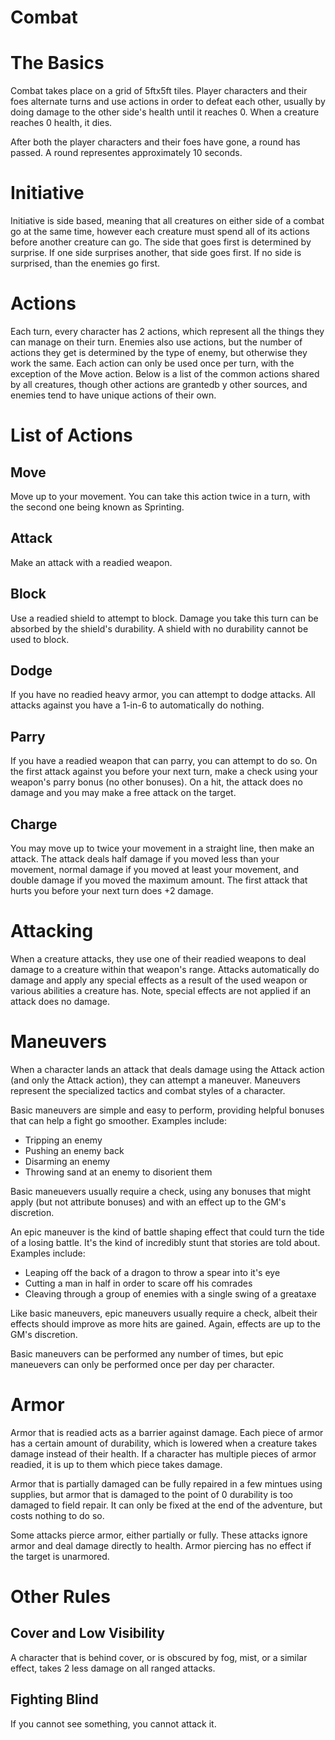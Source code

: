 # Combat

# The Basics

Combat takes place on a grid of 5ftx5ft tiles. Player characters and their foes alternate turns and use actions in order to defeat each other, usually by doing damage to the other side's health until it reaches 0. When a creature reaches 0 health, it dies.

After both the player characters and their foes have gone, a round has passed. A round representes approximately 10 seconds.

# Initiative

Initiative is side based, meaning that all creatures on either side of a combat go at the same time, however each creature must spend all of its actions before another creature can go. The side that goes first is determined by surprise. If one side surprises another, that side goes first. If no side is surprised, than the enemies go first.

# Actions 

Each turn, every character has 2 actions, which represent all the things they can manage on their turn. Enemies also use actions, but the number of actions they get is determined by the type of enemy, but otherwise they work the same. Each action can only be used once per turn, with the exception of the Move action. Below is a list of the common actions shared by all creatures, though other actions are grantedb y other sources, and enemies tend to have unique actions of their own.

# List of Actions

## Move

Move up to your movement. You can take this action twice in a turn, with the second one being known as Sprinting.

## Attack

Make an attack with a readied weapon. 

## Block

Use a readied shield to attempt to block. Damage you take this turn can be absorbed by the shield's durability. A shield with no durability cannot be used to block.

## Dodge

If you have no readied heavy armor, you can attempt to dodge attacks. All attacks against you have a 1-in-6 to automatically do nothing.

## Parry

If you have a readied weapon that can parry, you can attempt to do so. On the first attack against you before your next turn, make a check using your weapon's parry bonus (no other bonuses). On a hit, the attack does no damage and you may make a free attack on the target.

## Charge

You may move up to twice your movement in a straight line, then make an attack. The attack deals half damage if you moved less than your movement, normal damage if you moved at least your movement, and double damage if you moved the maximum amount. The first attack that hurts you before your next turn does +2 damage.

# Attacking

When a creature attacks, they use one of their readied weapons to deal damage to a creature within that weapon's range. Attacks automatically do damage and apply any special effects as a result of the used weapon or various abilities a creature has. Note, special effects are not applied if an attack does no damage.

# Maneuvers

When a character lands an attack that deals damage using the Attack action (and only the Attack action), they can attempt a maneuver. Maneuvers represent the specialized tactics and combat styles of a character.

Basic maneuvers are simple and easy to perform, providing helpful bonuses that can help a fight go smoother. Examples include:

- Tripping an enemy
- Pushing an enemy back
- Disarming an enemy
- Throwing sand at an enemy to disorient them

Basic maneuevers usually require a check, using any bonuses that might apply (but not attribute bonuses) and with an effect up to the GM's discretion.

An epic maneuver is the kind of battle shaping effect that could turn the tide of a losing battle. It's the kind of incredibly stunt that stories are told about. Examples include:

- Leaping off the back of a dragon to throw a spear into it's eye
- Cutting a man in half in order to scare off his comrades
- Cleaving through a group of enemies with a single swing of a greataxe

Like basic maneuvers, epic maneuvers usually require a check, albeit their effects should improve as more hits are gained. Again, effects are up to the GM's discretion.

Basic maneuvers can be performed any number of times, but epic maneuevers can only be performed once per day per character.

# Armor

Armor that is readied acts as a barrier against damage. Each piece of armor has a certain amount of durability, which is lowered when a creature takes damage instead of their health. If a character has multiple pieces of armor readied, it is up to them which piece takes damage.

Armor that is partially damaged can be fully repaired in a few mintues using supplies, but armor that is damaged to the point of 0 durability is too damaged to field repair. It can only be fixed at the end of the adventure, but costs nothing to do so.

Some attacks pierce armor, either partially or fully. These attacks ignore armor and deal damage directly to health. Armor piercing has no effect if the target is unarmored.

# Other Rules

## Cover and Low Visibility

A character that is behind cover, or is obscured by fog, mist, or a similar effect, takes 2 less damage on all ranged attacks.

## Fighting Blind

If you cannot see something, you cannot attack it.
